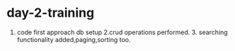 # day-2-training
1. code first approach db setup 2.crud operations performed. 3. searching functionality added,paging,sorting too.
